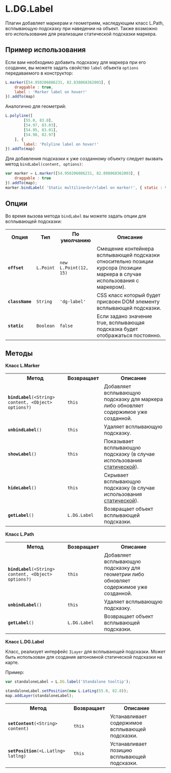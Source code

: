 L.DG.Label
==========

Плагин добавляет маркерам и геометриям, наследующим класс L.Path, всплывающую подсказку при наведении на объект. Также возможно его использование для реализации статической подсказки маркера.

## Пример использования

Если вам необходимо добавить подсказку для маркера при его создании, вы можете задать свойство ````label```` объекта ````options```` передаваемого в конструктор:

````js
L.marker([54.950206086231, 82.838068362003], {
    draggable : true,
    label : 'Marker label on hover!'
}).addTo(map)
````
Аналогично для геометрий:

````js
L.polyline([
        [55.0, 83.0],
        [54.97, 83.03],
        [54.95, 83.01],
        [54.98, 82.97]
    ], {
        label: 'Polyline label on hover!'
}).addTo(map)
````

Для добавления подсказки к уже созданному объекту следует вызвать метод ````bindLabel(content, options)````:

````js
var marker = L.marker([54.950206086231, 82.898068362003], {
    draggable : true
}).addTo(map);
marker.bindLabel( 'Static multiline<br/>label on marker!', { static : true } );
````
## Опции

Во время вызова метода ````bindLabel```` вы можете задать опции для всплывающей подсказки:

<table>
    <tr>
        <th>Опция</th>
        <th>Тип</th>
        <th>По умолчанию</th>
        <th>Описание</th>
    </tr>
    <tr>
        <td><b><code>offset</code></b></td>
        <td><code>L.Point</code></td>
        <td><code>new L.Point(12, 15)</code></td>
        <td>Смещение контейнера всплывающей подсказки относительно позиции курсора (позиции маркера в случае использования с маркером).</td>
    </tr>
    <tr>
        <td><b><code>className</code></b></td>
        <td><code>String</code></td>
        <td><code>'dg-label'</code></td>
        <td>CSS класс который будет присвоен DOM элементу всплывающей подсказки.</td>
    </tr>
    <tr>
        <td><b><code>static</code></b></td>
        <td><code>Boolean</code></td>
        <td><code>false</code></td>
        <td>Если задано значение true, всплывающая подсказка будет отображаться постоянно.</td>
    </tr>
</table>

## Методы

**Класс L.Marker**

<table>
    <tr>
        <th>Метод</th>
        <th>Возвращает</th>
        <th>Описание</th>
    </tr>
    <tr>
        <td><code><b>bindLabel</b>(&lt;String&gt; content, &lt;Object&gt; options?)</code></td>
        <td><code>this</code></td>
        <td>Добавляет всплывающую подсказку для маркера либо обновляет содержимое уже созданной.</td>
    </tr>
    <tr>
        <td><code><b>unbindLabel</b>()</code></td>
        <td><code>this</code></td>
        <td>Удаляет всплывающую подсказку.</td>
    </tr>
    <tr>
        <td><code><b>showLabel</b>()</code></td>
        <td><code>this</code></td>
        <td>Показывает всплывающую подсказку (в случае использования <a href="#options-static">статической</a>).</td>
    </tr>
    <tr>
        <td><code><b>hideLabel</b>()</code></td>
        <td><code>this</code></td>
        <td>Cкрывает всплывающую подсказку (в случае использования <a href="#options-static">статической</a>).</td>
    </tr>
    <tr>
        <td><code><b>getLabel</b>()</code></td>
        <td><code>L.DG.Label</code></td>
        <td>Возвращает объект всплывающей подсказки.</td>
    </tr>
</table>

**Класс L.Path**

<table>
    <tr>
        <th>Метод</th>
        <th>Возвращает</th>
        <th>Описание</th>
    </tr>
    <tr>
        <td><code><b>bindLabel</b>(&lt;String&gt; content, &lt;Object&gt; options?)</code></td>
        <td><code>this</code></td>
        <td>Добавляет всплывающую подсказку для геометрии либо обновляет содержимое уже созданной.</td>
    </tr>
    <tr>
        <td><code><b>unbindLabel</b>()</code></td>
        <td><code>this</code></td>
        <td>Удаляет всплывающую подсказку.</td>
    </tr>
    <tr>
        <td><code><b>getLabel</b>()</code></td>
        <td><code>L.DG.Label</code></td>
        <td>Возвращает объект всплывающей подсказки.</td>
    </tr>
</table>

**Класс L.DG.Label**

Клаcc, реализует интерфейс ````ILayer```` для всплывающей подсказки. Может быть использован для создания автономной статической подсказки на карте.

Пример:
````js
var standaloneLabel = L.DG.label('Standalone tooltip');

standaloneLabel.setPosition(new L.LatLng(55.0, 82.8));
map.addLayer(standaloneLabel);
````

<table>
    <tr>
        <th>Метод</th>
        <th>Возвращает</th>
        <th>Описание</th>
    </tr>
    <tr>
        <td><code><b>setContent</b>(&lt;String&gt; content)</code></td>
        <td><code>this</code></td>
        <td>Устанавливает содержимое всплывающей подсказки.</td>
    </tr>
    <tr>
        <td><code><b>setPosition</b>(&lt;L.Latlng&gt; latlng)</code></td>
        <td><code>this</code></td>
        <td>Устанавливает позицию всплывающей подсказки.</td>
    </tr>
</table>

